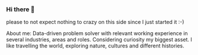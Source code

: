 ### Hi there 👋

please to not expect nothing to crazy on this side since I just started it :-) 

About me: 
Data-driven problem solver with relevant working experience in several industries, areas and roles. 
Considering curiosity my biggest asset.
I like travelling the world, exploring nature, cultures and different histories.

